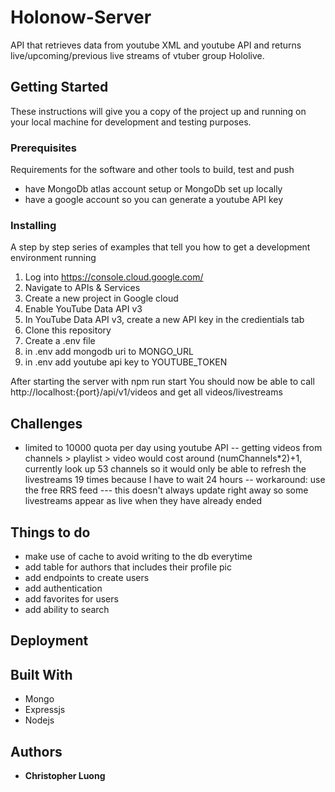 # Holonow-Server

API that retrieves data from youtube XML and youtube API and returns live/upcoming/previous live streams of vtuber group Hololive.

## Getting Started

These instructions will give you a copy of the project up and running on
your local machine for development and testing purposes. 

### Prerequisites

Requirements for the software and other tools to build, test and push 
- have MongoDb atlas account setup or MongoDb set up locally 
- have a google account so you can generate a youtube API key

### Installing

A step by step series of examples that tell you how to get a development
environment running

1. Log into https://console.cloud.google.com/ 
2. Navigate to APIs & Services
3. Create a new project in Google cloud
4. Enable YouTube Data API v3
5. In YouTube Data API v3, create a new API key in the credientials tab
6. Clone this repository
7. Create a .env file
8. in .env add mongodb uri to MONGO_URL
9. in .env add youtube api key to YOUTUBE_TOKEN

After starting the server with npm run start
You should now be able to call http://localhost:{port}/api/v1/videos and get all videos/livestreams

## Challenges
- limited to 10000 quota per day using youtube API
-- getting videos from channels > playlist > video would cost around (numChannels*2)+1, currently look up 53 channels so it would only be able to refresh the livestreams 19 times because I have to wait 24 hours
-- workaround: use the free RRS feed
--- this doesn't always update right away so some livestreams appear as live when they have already ended 

## Things to do
- make use of cache to avoid writing to the db everytime
- add table for authors that includes their profile pic
- add endpoints to create users
- add authentication
- add favorites for users
- add ability to search

## Deployment



## Built With
  - Mongo
  - Expressjs
  - Nodejs

## Authors
  - **Christopher Luong** 
